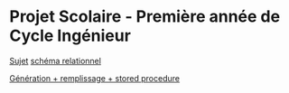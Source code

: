 # Projet Scolaire - Première année de Cycle Ingénieur

[Sujet](DM-sujet.pdf)
[schéma relationnel](AE_Louchart_Boris.pdf)

[Génération + remplissage + stored procedure](database.sql)
